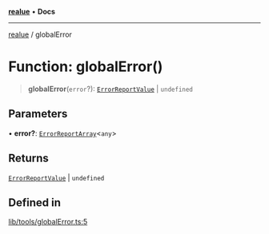 [**realue**](../README.md) • **Docs**

***

[realue](../README.md) / globalError

# Function: globalError()

> **globalError**(`error`?): [`ErrorReportValue`](../type-aliases/ErrorReportValue.md) \| `undefined`

## Parameters

• **error?**: [`ErrorReportArray`](../type-aliases/ErrorReportArray.md)\<`any`\>

## Returns

[`ErrorReportValue`](../type-aliases/ErrorReportValue.md) \| `undefined`

## Defined in

[lib/tools/globalError.ts:5](https://github.com/nevoland/realue/blob/310f29149b1c369e25b2d9305043389204bd13e0/lib/tools/globalError.ts#L5)
